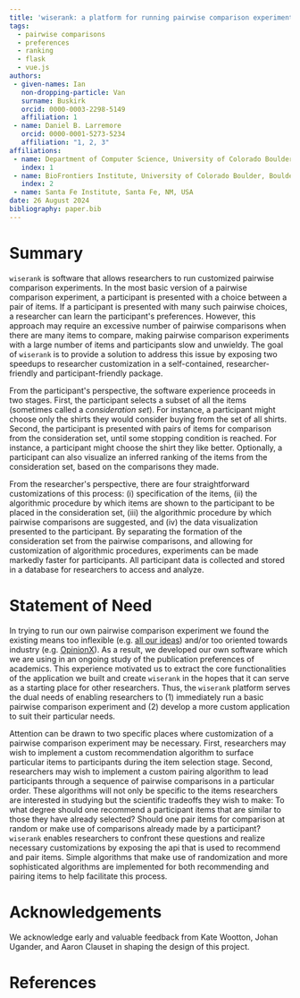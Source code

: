 ```yaml
---
title: 'wiserank: a platform for running pairwise comparison experiments'
tags:
  - pairwise comparisons
  - preferences
  - ranking
  - flask
  - vue.js
authors:
 - given-names: Ian
   non-dropping-particle: Van
   surname: Buskirk
   orcid: 0000-0003-2298-5149
   affiliation: 1
 - name: Daniel B. Larremore
   orcid: 0000-0001-5273-5234
   affiliation: "1, 2, 3"
affiliations:
 - name: Department of Computer Science, University of Colorado Boulder, Boulder, CO, USA
   index: 1
 - name: BioFrontiers Institute, University of Colorado Boulder, Boulder, CO, USA
   index: 2
 - name: Santa Fe Institute, Santa Fe, NM, USA
date: 26 August 2024
bibliography: paper.bib
---
```


# Summary

``wiserank`` is software that allows researchers to run customized pairwise comparison experiments. In the most basic version of a pairwise comparison experiment, a participant is presented with a choice between a pair of items. If a participant is presented with many such pairwise choices, a researcher can learn the participant's preferences. However, this approach may require an excessive number of pairwise comparisons when there are many items to compare, making pairwise comparison experiments with a large number of items and participants slow and unwieldy.  The goal of ``wiserank`` is to provide a solution to address this issue by exposing two speedups to researcher customization in a self-contained, researcher-friendly and participant-friendly package.

From the participant's perspective, the software experience proceeds in two stages. First, the participant selects a subset of all the items (sometimes called a *consideration set*). For instance, a participant might choose only the shirts they would consider buying from the set of all shirts. Second, the participant is presented with pairs of items for comparison from the consideration set, until some stopping condition is reached. For instance, a participant might choose the shirt they like better. Optionally, a participant can also visualize an inferred ranking of the items from the consideration set, based on the comparisons they made.

From the researcher's perspective, there are four straightforward customizations of this process: (i) specification of the items, (ii) the algorithmic procedure by which items are shown to the participant to be placed in the consideration set, (iii) the algorithmic procedure by which pairwise comparisons are suggested, and (iv) the data visualization presented to the participant. By separating the formation of the consideration set from the pairwise comparisons, and allowing for customization of algorithmic procedures, experiments can be made markedly faster for participants. All participant data is collected and stored in a database for researchers to access and analyze.

# Statement of Need

In trying to run our own pairwise comparison experiment we found the existing means too inflexible (e.g. [all our ideas](https://all-our-ideas.citizens.is/domain/1)) and/or too oriented towards industry (e.g. [OpinionX](https://www.opinionx.co/)). As a result, we developed our own software which we are using in an ongoing study of the publication preferences of academics. This experience motivated us to extract the core functionalities of the application we built and create ``wiserank`` in the hopes that it can serve as a starting place for other researchers. Thus, the ``wiserank`` platform serves the dual needs of enabling researchers to (1) immediately run a basic pairwise comparison experiment and (2) develop a more custom application to suit their particular needs.

Attention can be drawn to two specific places where customization of a pairwise comparison experiment may be necessary. First, researchers may wish to implement a custom recommendation algorithm to surface particular items to participants during the item selection stage. Second, researchers may wish to implement a custom pairing algorithm to lead participants through a sequence of pairwise comparisons in a particular order. These algorithms will not only be specific to the items researchers are interested in studying but the scientific tradeoffs they wish to make: To what degree should one recommend a participant items that are similar to those they have already selected? Should one pair items for comparison at random or make use of comparisons already made by a participant? ``wiserank`` enables researchers to confront these questions and realize necessary customizations by exposing the api that is used to recommend and pair items. Simple algorithms that make use of randomization and more sophisticated algorithms are implemented for both recommending and pairing items to help facilitate this process.

# Acknowledgements

We acknowledge early and valuable feedback from Kate Wootton, Johan Ugander, and Aaron Clauset in shaping the design of this project.

# References